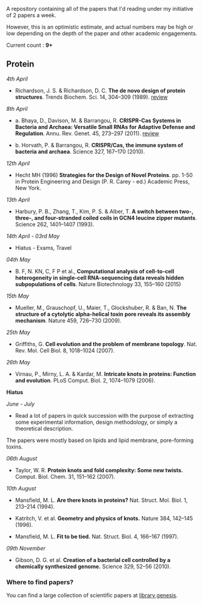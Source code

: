 A repository containing all of the papers that I'd reading under my initiative
of 2 papers a week.

However, this is an optimistic estimate, and actual numbers may be high or low
depending on the depth of the paper and other academic engagements.

Current count : **9+**

## Protein

*4th April*

* Richardson, J. S. & Richardson, D. C. **The de novo design of protein
   structures**. Trends Biochem. Sci. 14, 304–309 (1989). [review](april-15/04-protein-engineering/review.md)

*8th April*

* a. Bhaya, D., Davison, M. & Barrangou, R. **CRISPR-Cas Systems in Bacteria and
   Archaea: Versatile Small RNAs for Adaptive Defense and Regulation**. Annu.
   Rev. Genet. 45, 273–297 (2011). [review](april-15/08-crispr-cas/review-a.md)

* b. Horvath, P. & Barrangou, R. **CRISPR/Cas, the immune system of bacteria and
   archaea**. Science 327, 167–170 (2010).


*12th April*

* Hecht MH (1996) **Strategies for the Design of Novel Proteins**. pp. 1-50 in
   Protein Engineering and Design (P. R. Carey - ed.) Academic Press, New York.

*13th April*

* Harbury, P. B., Zhang, T., Kim, P. S. & Alber, T. **A switch between two-,
   three-, and four-stranded coiled coils in GCN4 leucine zipper mutants**.
   Science 262, 1401–1407 (1993).

*14th April - 03rd May*

* Hiatus - Exams, Travel

*04th May*

* B. F, N. KN, C, F P et al., **Computational analysis of cell-to-cell
   heterogeneity in single-cell RNA-sequencing data reveals hidden
   subpopulations of cells**. Nature Biotechnology 33, 155–160 (2015)

*15th May*

* Mueller, M., Grauschopf, U., Maier, T., Glockshuber, R. & Ban, N. **The
structure of a cytolytic alpha-helical toxin pore reveals its assembly
mechanism**. Nature 459, 726–730 (2009).

*25th May*

* Griffiths, G. **Cell evolution and the problem of membrane topology**. Nat.
  Rev. Mol. Cell Biol. 8, 1018–1024 (2007).

*26th May*

* Virnau, P., Mirny, L. A. & Kardar, M. **Intricate knots in proteins:
  Function and evolution**. PLoS Comput. Biol. 2, 1074–1079 (2006).

**Hiatus**

*June - July*

* Read a lot of papers in quick succession with the purpose of extracting
some experimental information, design methodology, or simply a theoretical
description.

The papers were mostly based on lipids and lipid membrane, pore-forming toxins.

*06th August*

* Taylor, W. R. **Protein knots and fold complexity: Some new twists.** Comput.
  Biol. Chem. 31, 151–162 (2007).

*10th August*

* Mansfield, M. L. **Are there knots in proteins?** Nat. Struct. Mol. Biol. 1, 213–214 (1994).

* Katritch, V. et al. **Geometry and physics of knots.** Nature 384, 142–145 (1996).

* Mansfield, M. L. **Fit to be tied.** Nat. Struct. Biol. 4, 166–167 (1997).

*09th November*

* Gibson, D. G. et al. **Creation of a bacterial cell controlled by a chemically
  synthesized genome.** Science 329, 52–56 (2010).

### Where to find papers?

You can find a large collection of scientific papers at [library
genesis](http://libgen.in/scimag).
